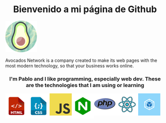 <h1 style="text-align: center;"> Bienvenido a mi página de Github </h1>
<img src="./readme-img/avocado_log.png" alt="Avocados logo." width="100" height="100">
<p>Avocados Network is a company created to make its web pages with the most modern technology, so that your business works online.</p>
<h3 style="text-align: center;">I'm Pablo and I like programming, especially web dev. These are the technologies that I am using or learning</h3>
<center>
    <div style="display: flex;">
        <img src="./readme-img/html.png" alt="webpack logo" width="70" height="80">
        <img src="./readme-img/css.png" alt="webpack logo" width="70" height="80">
        <img src="./readme-img/javascript-icon-png.png" alt="Js logo" width="70" height="70">
        <img src="./readme-img/nginx.png" alt="nginx logo" width="70" height="80">
        <img src="./readme-img/pnghost_php-software-development-kit-logo-node-js-programmer.png" alt="php logo" width="70" height="70">
        <img src="./readme-img/react.png" alt="reactjs logo" width="70" height="70">
        <img src="./readme-img/webpack.png" alt="webpack logo" width="70" height="70">
    </div>
</center>
